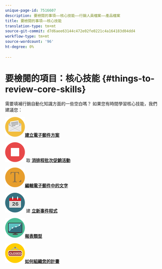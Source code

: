 ```yaml
---
unique-page-id: 7516607
description: 要檢閱的事項——核心技能——行銷人員檔案——產品檔案
title: 要檢閱的事項——核心技能
translation-type: tm+mt
source-git-commit: d7d6aee63144c472e02fe0221c4a164183d04dd4
workflow-type: tm+mt
source-wordcount: '96'
ht-degree: 0%

---
```



# 要檢閱的項目：核心技能 {#things-to-review-core-skills}

需要填補行銷自動化知識方面的一些空白嗎？ 如果您有時間學習核心技能，我們建議您：

![建立電子郵件方案](assets/office-28.png)[**建立電子郵件方案**](/help/marketo/product-docs/email-marketing/email-programs/creating-an-email-program/create-an-email-program.md)

![取消排程批次促銷活動](assets/multimedia-27.png) 取 [**消排程批次促銷活動**](/help/marketo/product-docs/core-marketo-concepts/smart-campaigns/using-smart-campaigns/cancel-a-scheduled-batch-campaign-run.md)

![編輯電子郵件中的文字](assets/graphic-design-tools-34.png)[**編輯電子郵件中的文字**](/help/marketo/product-docs/email-marketing/general/email-editor-2/edit-elements-in-an-email.md)

![建立新事件程式](assets/seo-57.png) 建 [**立新事件程式**](/help/marketo/product-docs/demand-generation/events/understanding-events/create-a-new-event-program.md)

![報表類型](assets/seo-04.png)[**報表類型**](/help/marketo/product-docs/reporting/basic-reporting/report-types/report-type-overview.md)

![如何組織您的計畫](assets/shopping-09.png)[**如何組織您的計畫**](/help/marketo/product-docs/core-marketo-concepts/programs/working-with-programs/best-practice-how-to-organize-your-programs.md)
